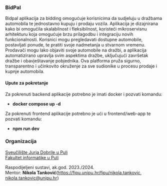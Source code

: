 ### BidPal

Bidpal aplikacija za bidding omogućuje korisnicima da sudjeluju u dražbama automobila te jednostavno kupuju i prodaju vozila. Aplikacija je dizajnirana kako bi omogućila skalabilnost i fleksibilnost, koristeći mikroservisnu arhitekturu koja omogućuje brzu prilagodbu i integraciju novih funkcionalnosti. Korisnici mogu pregledavati dostupne automobile, postavljati ponude, te pratiti svoje nadmetanja u stvarnom vremenu. Prodavači mogu lako objaviti svoje automobile na dražbi, a aplikacija automatizirano upravlja svim aspektima dražbe, uključujući završetak dražbe i obavještavanje pobjednika. Ova platforma pruža sigurno, transparentno i učinkovito okruženje za sve sudionike u procesu prodaje i kupnje automobila.  

#### Upute za pokretanje
Za pokrenuti backend aplikacije potrebno je imati docker i pozvati komandu:  
- **docker compose up -d**  
  
Za pokrenuti frontend aplikacije potrebno je ući u frontend/web-app te pozvati komandu:
- **npm run dev**  

### Organizacija
[Sveučilište Jurja Dobrile u Puli](http://www.unipu.hr/)  
[Fakultet informatike u Puli](https://fipu.unipu.hr/)  

Raspodijeljeni sustavi, ak.god. 2023./2024.  
Mentor: **Nikola Tanković**(https://fipu.unipu.hr/fipu/nikola.tankovic, nikola.tankovic@unipu.hr)
